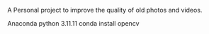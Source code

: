 A Personal project to improve the quality of old photos and videos.

Anaconda python 3.11.11
conda install opencv
